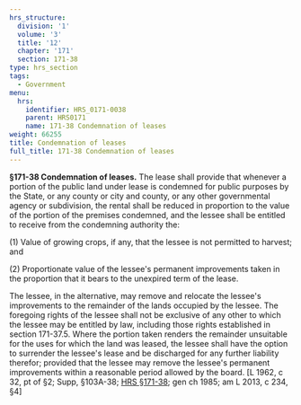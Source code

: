 ```yaml
---
hrs_structure:
  division: '1'
  volume: '3'
  title: '12'
  chapter: '171'
  section: 171-38
type: hrs_section
tags:
  - Government
menu:
  hrs:
    identifier: HRS_0171-0038
    parent: HRS0171
    name: 171-38 Condemnation of leases
weight: 66255
title: Condemnation of leases
full_title: 171-38 Condemnation of leases
---
```

**§171-38 Condemnation of leases.** The lease shall provide that whenever a portion of the public land under lease is condemned for public purposes by the State, or any county or city and county, or any other governmental agency or subdivision, the rental shall be reduced in proportion to the value of the portion of the premises condemned, and the lessee shall be entitled to receive from the condemning authority the:

(1) Value of growing crops, if any, that the lessee is not permitted to harvest; and

(2) Proportionate value of the lessee's permanent improvements taken in the proportion that it bears to the unexpired term of the lease.

The lessee, in the alternative, may remove and relocate the lessee's improvements to the remainder of the lands occupied by the lessee. The foregoing rights of the lessee shall not be exclusive of any other to which the lessee may be entitled by law, including those rights established in section 171-37.5\. Where the portion taken renders the remainder unsuitable for the uses for which the land was leased, the lessee shall have the option to surrender the lessee's lease and be discharged for any further liability therefor; provided that the lessee may remove the lessee's permanent improvements within a reasonable period allowed by the board. [L 1962, c 32, pt of §2; Supp, §103A-38; [HRS §171-38](/title-12/chapter-171/section-171-38/); gen ch 1985; am L 2013, c 234, §4]